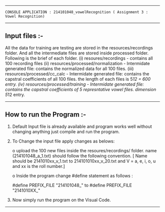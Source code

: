 ----------------------------------------------------------------------------------------
    CONSOLE APPLICATION : 214101048_vowelRecognition ( Assignment 3 : Vowel Recognition)
----------------------------------------------------------------------------------------


Input files :-
-----------
All the data for training are testing are stored in the resources/recordings folder. And all the intermediate files are stored inside processed folder.
Following is the brief of each folder.
(i)   resoures/recordings - contains all 100 recording files
(ii)  resources/processed/normalization - Intermidate generated file: contains the normalized data for all 100 files.
(iii) resources/processed/cc_calc - Intermidate generated file: contains the capstral coefficients of all 100 files. the length of each files is 5*12 = 600 entry.
(iv)  resources/processed/training - Intermidate generated file: contains the capstral coefficients of 5 represntative vowel files. dimension 5*12 entry.   

----------------------------------------------------------------------------------------

How to run the Program :-
----------------------
1) Default Input file is already available and program works well without changing anything just compile and run the program.

2) To Change the input file apply changes as belows:

   o  upload the 100 new files inside the resoures/recordings/ folder. name (214101048_a_1.txt) should follow the following convention.
      [ Name should be 2141010xx_v_1.txt to 214101010xx_v_20.txt and V = a, e, i, o, u  and xx is the roll number.]

   o Inside the program change #define statement as follows :
      
      #define PREFIX_FILE "214101048_" to   #define PREFIX_FILE "2141010XX_"

3) Now simply run the program on the Visual Code.
---------------------------------------------------------------------------------------------------
